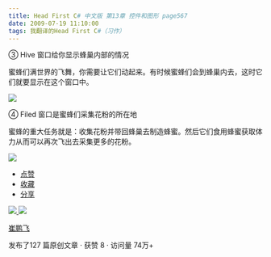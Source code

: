 ```yaml
---
title: Head First C# 中文版 第13章 控件和图形 page567
date: 2009-07-19 11:10:00
tags: 我翻译的Head First C#（习作）
---
```

③  Hive  窗口给你显示蜂巢内部的情况

蜜蜂们满世界的飞舞，你需要让它们动起来。有时候蜜蜂们会到蜂巢内去，这时它们就要显示在这个窗口中。

  

![](https://p-blog.csdn.net/images/p_blog_csdn_net/cuipengfei1/EntryImages/20090719/2009-07-19_11-02-30.jpg)

④  Filed  窗口是蜜蜂们采集花粉的所在地

  

蜜蜂的重大任务就是：收集花粉并带回蜂巢去制造蜂蜜。然后它们食用蜂蜜获取体力从而可以再次飞出去采集更多的花粉。

  

![](https://p-blog.csdn.net/images/p_blog_csdn_net/cuipengfei1/EntryImages/20090719/2009-07-19_11-07-54.jpg)

  * [ 点赞  ](javascript:;)
  * [ 收藏  ](javascript:;)
  * [ 分享 ](javascript:;)

[ ![](https://profile.csdnimg.cn/5/2/5/3_cuipengfei1)
![](https://g.csdnimg.cn/static/user-reg-year/1x/11.png)
](https://blog.csdn.net/cuipengfei1)

[ 崔鹏飞 ](https://blog.csdn.net/cuipengfei1)

发布了127 篇原创文章  ·  获赞 8  ·  访问量 74万+

